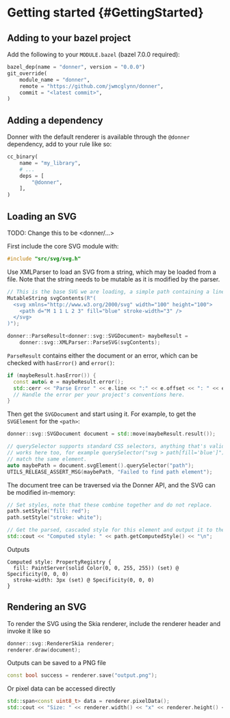 # Getting started {#GettingStarted}

## Adding to your bazel project

Add the following to your `MODULE.bazel` (bazel 7.0.0 required):

```py
bazel_dep(name = "donner", version = "0.0.0")
git_override(
    module_name = "donner",
    remote = "https://github.com/jwmcglynn/donner",
    commit = "<latest commit>",
)
```

## Adding a dependency

Donner with the default renderer is available through the `@donner` dependency, add to your rule like so:

```py
cc_binary(
    name = "my_library",
    # ...
    deps = [
        "@donner",
    ],
)
```

## Loading an SVG

TODO: Change this to be <donner/...>

First include the core SVG module with:

```cpp
#include "src/svg/svg.h"
```

Use XMLParser to load an SVG from a string, which may be loaded from a file. Note that the string needs to be mutable as it is modified by the parser.

```cpp
// This is the base SVG we are loading, a simple path containing a line.
MutableString svgContents(R"(
  <svg xmlns="http://www.w3.org/2000/svg" width="100" height="100">
    <path d="M 1 1 L 2 3" fill="blue" stroke-width="3" />
  </svg>
)");

donner::ParseResult<donner::svg::SVGDocument> maybeResult =
    donner::svg::XMLParser::ParseSVG(svgContents);
```

`ParseResult` contains either the document or an error, which can be checked with `hasError()` and `error()`:

```cpp
if (maybeResult.hasError()) {
  const auto& e = maybeResult.error();
  std::cerr << "Parse Error " << e.line << ":" << e.offset << ": " << e.reason << "\n";
  // Handle the error per your project's conventions here.
}
```

Then get the `SVGDocument` and start using it. For example, to get the `SVGElement` for the `<path>`:

```cpp
donner::svg::SVGDocument document = std::move(maybeResult.result());

// querySelector supports standard CSS selectors, anything that's valid when defining a CSS rule
// works here too, for example querySelector("svg > path[fill='blue']") is also valid and will
// match the same element.
auto maybePath = document.svgElement().querySelector("path");
UTILS_RELEASE_ASSERT_MSG(maybePath, "Failed to find path element");
```

The document tree can be traversed via the Donner API, and the SVG can be modified in-memory:

```cpp
// Set styles, note that these combine together and do not replace.
path.setStyle("fill: red");
path.setStyle("stroke: white");

// Get the parsed, cascaded style for this element and output it to the console.
std::cout << "Computed style: " << path.getComputedStyle() << "\n";
```

Outputs

```
Computed style: PropertyRegistry {
  fill: PaintServer(solid Color(0, 0, 255, 255)) (set) @ Specificity(0, 0, 0)
  stroke-width: 3px (set) @ Specificity(0, 0, 0)
}
```

## Rendering an SVG

To render the SVG using the Skia renderer, include the renderer header and invoke it like so

```cpp
donner::svg::RendererSkia renderer;
renderer.draw(document);
```

Outputs can be saved to a PNG file

```cpp
const bool success = renderer.save("output.png");
```

Or pixel data can be accessed directly

```cpp
std::span<const uint8_t> data = renderer.pixelData();
std::cout << "Size: " << renderer.width() << "x" << renderer.height() << "\n";
```
